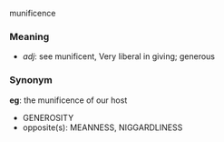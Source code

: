 munificence
### Meaning
+ _adj_: see munificent, Very liberal in giving; generous

### Synonym

__eg__: the munificence of our host

+ GENEROSITY
+ opposite(s): MEANNESS, NIGGARDLINESS


